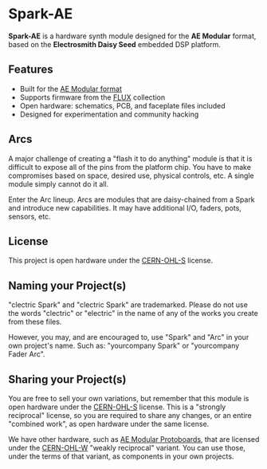 # Spark-AE

**Spark-AE** is a hardware synth module designed for the **AE Modular** format, based on the **Electrosmith Daisy Seed** embedded DSP platform.

## Features
- Built for the [AE Modular format](https://wiki.aemodular.com/#/diy/aemodular-technical-guide.md)
- Supports firmware from the [FLUX](https://github.com/clectric-diy/FLUX) collection
- Open hardware: schematics, PCB, and faceplate files included
- Designed for experimentation and community hacking

## Arcs
A major challenge of creating a "flash it to do anything" module is that it is difficult to expose all of the pins from the platform chip. You have to make compromises based on space, desired use, physical controls, etc. A single module simply cannot do it all.

Enter the Arc lineup. Arcs are modules that are daisy-chained from a Spark and introduce new capabilities. It may have additional I/O, faders, pots, sensors, etc.

## License
This project is open hardware under the [CERN-OHL-S](https://gitlab.com/ohwr/project/cernohl/-/wikis/uploads/b236492596cfc91c12def7d50bbf7da0/cern_ohl_s_v2.pdf) license.

## Naming your Project(s)
"clectric Spark" and "clectric <anything> Spark" are trademarked. Please do not use the words "clectric" or "electric" in the name of any of the works you create from these files.

However, you may, and are encouraged to, use "Spark" and "Arc" in your own project's name. Such as: "yourcompany Spark" or "yourcompany Fader Arc".

## Sharing your Project(s)
You are free to sell your own variations, but remember that this module is open hardware under the [CERN-OHL-S](https://gitlab.com/ohwr/project/cernohl/-/wikis/uploads/819d71bea3458f71fba6cf4fb0f2de6b/cern_ohl_s_v2.txt) license. This is a "strongly reciprocal" license, so you are required to share any changes, or an entire "combined work", as open hardware under the same license.

We have other hardware, such as [AE Modular Protoboards](https://github.com/clectric-diy/Protoboards-AE), that are licensed under the [CERN-OHL-W](https://gitlab.com/ohwr/project/cernohl/-/wikis/uploads/82b567f43ce515395f7ddbfbad7a8806/cern_ohl_w_v2.txt) "weakly reciprocal" variant. You can use those, under the terms of that variant, as components in your own projects.
